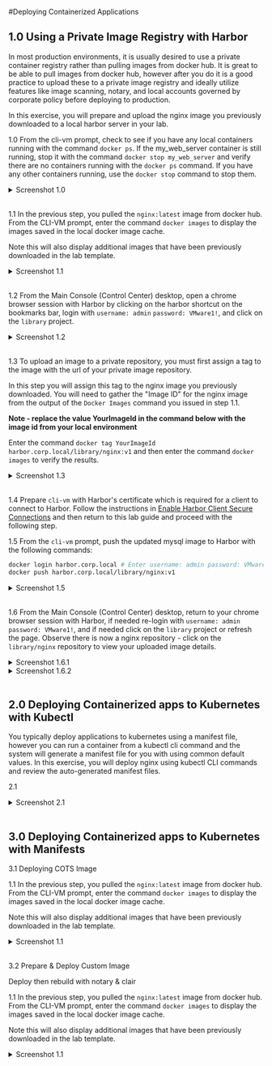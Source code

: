 #Deploying Containerized Applications

## 1.0 Using a Private Image Registry with Harbor

In most production environments, it is usually desired to use a private container registry rather than pulling images from docker hub. It is great to be able to pull images from docker hub, however after you do it is a good practice to upload these to a private image registry and ideally utilize features like image scanning, notary, and local accounts governed by corporate policy before deploying to production.

In this exercise, you will prepare and upload the nginx image you previously downloaded to a local harbor server in your lab.

1.0 From the cli-vm prompt, check to see if you have any local containers running with the command `docker ps`. If the my_web_server container is still running, stop it with the command `docker stop my_web_server` and verify there are no containers running with the `docker ps` command. If you have any other containers running, use the `docker stop` command to stop them.

<details><summary>Screenshot 1.0</summary>
<img src="Images/2019-05-06-01-57-26.png">
</details>
<br/>

1.1 In the previous step, you pulled the `nginx:latest` image from docker hub. From the CLI-VM prompt, enter the command `docker images` to display the images saved in the local docker image cache.

Note this will also display additional images that have been previously downloaded in the lab template.

<details><summary>Screenshot 1.1</summary>
<img src="Images/2019-05-06-01-35-04.png">
</details>
<br/>

1.2 From the Main Console (Control Center) desktop, open a chrome browser session with Harbor by clicking on the harbor shortcut on the bookmarks bar, login with `username: admin` `password: VMware1!`, and click on the `library` project.

<details><summary>Screenshot 1.2</summary>
<img src="Images/2019-03-04-23-30-58.png">
</details>
<br/>

1.3 To upload an image to a private repository, you must first assign a tag to the image with the url of your private image repository.

In this step you will assign this tag to the nginx image you previously downloaded. You will need to gather the "Image ID" for the nginx image from the output of the `Docker Images` command you issued in step 1.1.

**Note - replace the value YourImageId in the command below with the image id from your local environment**

Enter the command `docker tag YourImageId harbor.corp.local/library/nginx:v1` and then enter the command `docker images` to verify the results.

<details><summary>Screenshot 1.3</summary>
<img src="Images/2019-05-06-01-59-07.png">
</details>
<br/>

1.4 Prepare `cli-vm` with Harbor's certificate which is required for a client to connect to Harbor. Follow the instructions in [Enable Harbor Client Secure Connections](https://github.com/CNA-Tech/PKS-Ninja/tree/master/LabGuides/HarborCertExternal-HC7212) and then return to this lab guide and proceed with the following step.

1.5 From the `cli-vm` prompt, push the updated mysql image to Harbor with the following commands:

```bash
docker login harbor.corp.local # Enter username: admin password: VMware1!
docker push harbor.corp.local/library/nginx:v1
```

<details><summary>Screenshot 1.5</summary>
<img src="Images/2019-05-06-02-10-35.png">
</details>
<br/>

1.6 From the Main Console (Control Center) desktop, return to your chrome browser session with Harbor, if needed re-login with `username: admin` `password: VMware1!`, and if needed click on the `library` project or refresh the page. Observe there is now a nginx repository - click on the `library/nginx` repository to view your uploaded image details.

<details><summary>Screenshot 1.6.1</summary>
<img src="Images/2019-05-06-02-13-49.png">
</details>

<details><summary>Screenshot 1.6.2</summary>
<img src="Images/2019-05-06-02-14-23.png">
</details>
<br/>

## 2.0 Deploying Containerized apps to Kubernetes with Kubectl

You typically deploy applications to kubernetes using a manifest file, however you can run a container from a kubectl cli command and the system will generate a manifest file for you with using common default values. In this exercise, you will deploy nginx using kubectl CLI commands and review the auto-generated manifest files.

2.1 

<details><summary>Screenshot 2.1</summary>
<img src="Images/2019-05-06-01-35-04.png">
</details>
<br/>

## 3.0 Deploying Containerized apps to Kubernetes with Manifests

3.1 Deploying COTS Image

1.1 In the previous step, you pulled the `nginx:latest` image from docker hub. From the CLI-VM prompt, enter the command `docker images` to display the images saved in the local docker image cache.

Note this will also display additional images that have been previously downloaded in the lab template.

<details><summary>Screenshot 1.1</summary>
<img src="Images/2019-05-06-01-35-04.png">
</details>
<br/>

3.2 Prepare & Deploy Custom Image

Deploy then rebuild with notary & clair

1.1 In the previous step, you pulled the `nginx:latest` image from docker hub. From the CLI-VM prompt, enter the command `docker images` to display the images saved in the local docker image cache.

Note this will also display additional images that have been previously downloaded in the lab template.

<details><summary>Screenshot 1.1</summary>
<img src="Images/2019-05-06-01-35-04.png">
</details>
<br/>
